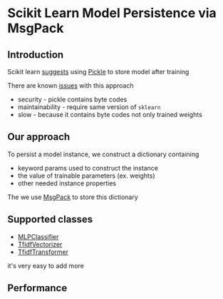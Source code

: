 # Scikit Learn Model Persistence via MsgPack 

## Introduction

Scikit learn [suggests](http://scikit-learn.org/stable/modules/model_persistence.html)
using [Pickle](https://docs.python.org/2/library/pickle.html)
to store model after training

There are known [issues](http://pyvideo.org/video/2566/pickles-are-for-delis-not-software) with this approach

* security - pickle contains byte codes
* maintainability - require same version of `sklearn`
* slow - because it contains byte codes not only trained weights

## Our approach

To persist a model instance, we construct a dictionary containing

* keyword params used to construct the instance
* the value of trainable parameters (ex. weights)
* other needed instance properties

The we use [MsgPack](https://msgpack.org/) to store this dictionary

## Supported classes

* [MLPClassifier](http://scikit-learn.org/stable/modules/generated/sklearn.neural_network.MLPClassifier.html)
* [TfidfVectorizer](http://scikit-learn.org/stable/modules/generated/sklearn.feature_extraction.text.TfidfVectorizer.html)
* [TfidfTransformer](http://scikit-learn.org/stable/modules/generated/sklearn.feature_extraction.text.TfidfTransformer.html)

it's very easy to add more

## Performance

